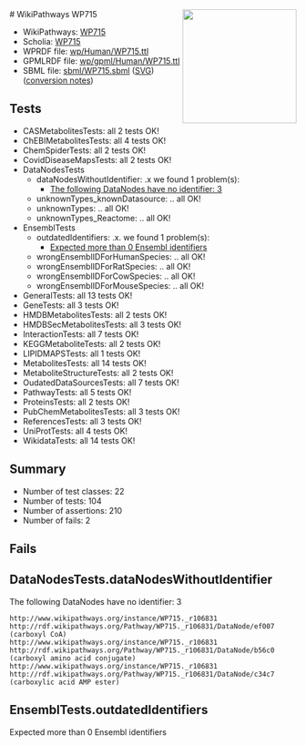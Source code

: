 <img style="float: right; width: 200px" src="../logo.png" />
# WikiPathways WP715

* WikiPathways: [WP715](https://identifiers.org/wikipathways:WP715)
* Scholia: [WP715](https://scholia.toolforge.org/wikipathways/WP715)
* WPRDF file: [wp/Human/WP715.ttl](../wp/Human/WP715.ttl)
* GPMLRDF file: [wp/gpml/Human/WP715.ttl](../wp/gpml/Human/WP715.ttl)
* SBML file: [sbml/WP715.sbml](../sbml/WP715.sbml) ([SVG](../sbml/WP715.svg)) ([conversion notes](../sbml/WP715.txt))

## Tests
* CASMetabolitesTests: all 2 tests OK!
* ChEBIMetabolitesTests: all 4 tests OK!
* ChemSpiderTests: all 2 tests OK!
* CovidDiseaseMapsTests: all 2 tests OK!
* DataNodesTests
    * dataNodesWithoutIdentifier: .x we found 1 problem(s):
        * [The following DataNodes have no identifier: 3](#d2d32fa2)
    * unknownTypes_knownDatasource: .. all OK!
    * unknownTypes: .. all OK!
    * unknownTypes_Reactome: .. all OK!
* EnsemblTests
    * outdatedIdentifiers: .x. we found 1 problem(s):
        * [Expected more than 0 Ensembl identifiers](#f44398b7)
    * wrongEnsemblIDForHumanSpecies: .. all OK!
    * wrongEnsemblIDForRatSpecies: .. all OK!
    * wrongEnsemblIDForCowSpecies: .. all OK!
    * wrongEnsemblIDForMouseSpecies: .. all OK!
* GeneralTests: all 13 tests OK!
* GeneTests: all 3 tests OK!
* HMDBMetabolitesTests: all 2 tests OK!
* HMDBSecMetabolitesTests: all 3 tests OK!
* InteractionTests: all 7 tests OK!
* KEGGMetaboliteTests: all 2 tests OK!
* LIPIDMAPSTests: all 1 tests OK!
* MetabolitesTests: all 14 tests OK!
* MetaboliteStructureTests: all 2 tests OK!
* OudatedDataSourcesTests: all 7 tests OK!
* PathwayTests: all 5 tests OK!
* ProteinsTests: all 2 tests OK!
* PubChemMetabolitesTests: all 3 tests OK!
* ReferencesTests: all 3 tests OK!
* UniProtTests: all 4 tests OK!
* WikidataTests: all 14 tests OK!


## Summary

* Number of test classes: 22
* Number of tests: 104
* Number of assertions: 210
* Number of fails: 2

## Fails

<a name="d2d32fa2" />

## DataNodesTests.dataNodesWithoutIdentifier

The following DataNodes have no identifier: 3
```
http://www.wikipathways.org/instance/WP715._r106831 http://rdf.wikipathways.org/Pathway/WP715._r106831/DataNode/ef007 (carboxyl CoA)
http://www.wikipathways.org/instance/WP715._r106831 http://rdf.wikipathways.org/Pathway/WP715._r106831/DataNode/b56c0 (carboxyl amino acid conjugate)
http://www.wikipathways.org/instance/WP715._r106831 http://rdf.wikipathways.org/Pathway/WP715._r106831/DataNode/c34c7 (carboxylic acid AMP ester)
```

<a name="f44398b7" />

## EnsemblTests.outdatedIdentifiers

Expected more than 0 Ensembl identifiers
